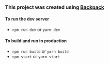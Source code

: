 ### This project was created using [Backpack](https://github.com/jaredpalmer/backpack)

#### To run the dev server
- `npm run dev` or `yarn dev`

#### To build and run in production
- `npm run build` or `yarn build`
- `npm start` or `yarn start`
